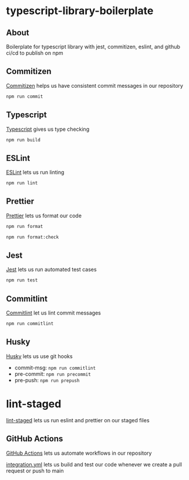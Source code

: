 # typescript-library-boilerplate

## About

Boilerplate for typescript library with jest, commitizen, eslint, and github ci/cd to publish on npm

## Commitizen

[Commitizen](https://github.com/commitizen/cz-cli) helps us have consistent commit messages in our repository

```bash
npm run commit
```

## Typescript

[Typescript](https://www.typescriptlang.org/) gives us type checking

```bash
npm run build
```

## ESLint

[ESLint](https://typescript-eslint.io/) lets us run linting

```bash
npm run lint
```

## Prettier

[Prettier](https://prettier.io/) lets us format our code

```bash
npm run format
```

```bash
npm run format:check
```

## Jest

[Jest](https://jestjs.io/) lets us run automated test cases

```bash
npm run test
```

## Commitlint

[Commitlint](https://commitlint.js.org/) let us lint commit messages

```bash
npm run commitlint
```

## Husky

[Husky](https://github.com/typicode/husky) lets us use git hooks

- commit-msg: `npm run commitlint`
- pre-commit: `npm run precommit`
- pre-push: `npm run prepush`

# lint-staged

[lint-staged](https://github.com/okonet/lint-staged) lets us run eslint and prettier on our staged files

## GitHub Actions

[GitHub Actions](https://github.com/features/actions) lets us automate workflows in our repository

[integration.yml](https://docs.github.com/en/actions/automating-builds-and-tests/building-and-testing-nodejs) lets us build and test our code whenever we create a pull request or push to main
